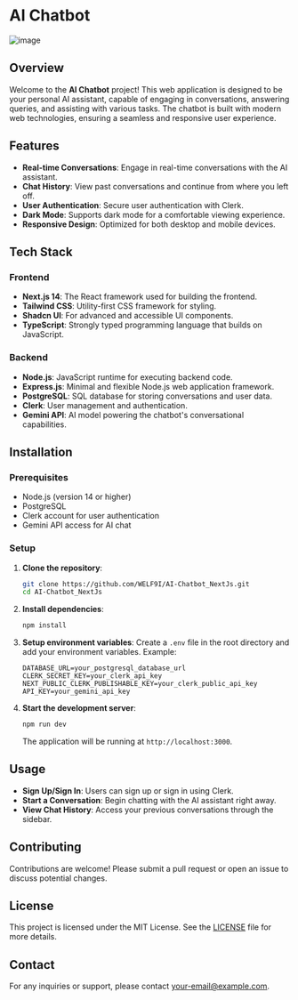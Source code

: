 # AI Chatbot

![image](https://github.com/user-attachments/assets/bd9c1974-1573-4299-b210-35ca864d75be)

## Overview

Welcome to the **AI Chatbot** project! This web application is designed to be your personal AI assistant, capable of engaging in conversations, answering queries, and assisting with various tasks. The chatbot is built with modern web technologies, ensuring a seamless and responsive user experience.

## Features

- **Real-time Conversations**: Engage in real-time conversations with the AI assistant.
- **Chat History**: View past conversations and continue from where you left off.
- **User Authentication**: Secure user authentication with Clerk.
- **Dark Mode**: Supports dark mode for a comfortable viewing experience.
- **Responsive Design**: Optimized for both desktop and mobile devices.

## Tech Stack

### Frontend

- **Next.js 14**: The React framework used for building the frontend.
- **Tailwind CSS**: Utility-first CSS framework for styling.
- **Shadcn UI**: For advanced and accessible UI components.
- **TypeScript**: Strongly typed programming language that builds on JavaScript.

### Backend

- **Node.js**: JavaScript runtime for executing backend code.
- **Express.js**: Minimal and flexible Node.js web application framework.
- **PostgreSQL**: SQL database for storing conversations and user data.
- **Clerk**: User management and authentication.
- **Gemini API**: AI model powering the chatbot's conversational capabilities.

## Installation

### Prerequisites

- Node.js (version 14 or higher)
- PostgreSQL
- Clerk account for user authentication
- Gemini API access for AI chat

### Setup

1. **Clone the repository**:
    ```bash
    git clone https://github.com/WELF9I/AI-Chatbot_NextJs.git
    cd AI-Chatbot_NextJs
    ```

2. **Install dependencies**:
    ```bash
    npm install
    ```

3. **Setup environment variables**:
   Create a `.env` file in the root directory and add your environment variables. Example:
    ```env
    DATABASE_URL=your_postgresql_database_url
    CLERK_SECRET_KEY=your_clerk_api_key
    NEXT_PUBLIC_CLERK_PUBLISHABLE_KEY=your_clerk_public_api_key
    API_KEY=your_gemini_api_key
    ```
    
5. **Start the development server**:
    ```bash
    npm run dev
    ```

   The application will be running at `http://localhost:3000`.

## Usage

- **Sign Up/Sign In**: Users can sign up or sign in using Clerk.
- **Start a Conversation**: Begin chatting with the AI assistant right away.
- **View Chat History**: Access your previous conversations through the sidebar.

## Contributing

Contributions are welcome! Please submit a pull request or open an issue to discuss potential changes.

## License

This project is licensed under the MIT License. See the [LICENSE](LICENSE) file for more details.

## Contact

For any inquiries or support, please contact [your-email@example.com](mailto:your-email@example.com).

